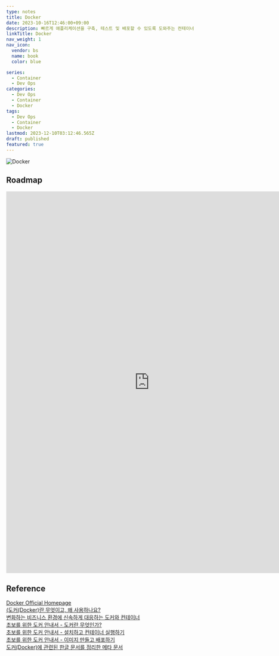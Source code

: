 ```yaml
---
type: notes
title: Docker
date: 2023-10-16T12:46:00+09:00
description: 빠르게 애플리케이션을 구축, 테스트 및 배포할 수 있도록 도와주는 컨테이너 런타임 기술
linkTitle: Docker
nav_weight: 1
nav_icon:
  vendor: bs
  name: book
  color: blue

series:
  - Container
  - Dev Ops
categories:
  - Dev Ops
  - Container
  - Docker
tags:
  - Dev Ops
  - Container
  - Docker
lastmod: 2023-12-10T03:12:46.565Z
draft: published
featured: true
---
```


![Docker](/content/dev-ops/docker.png?width=512px#center "https://developer.nvidia.com/ko-kr/blog/%EC%BB%A8%ED%85%8C%EC%9D%B4%EB%84%88-%EB%B0%8F-%ED%81%B4%EB%9D%BC%EC%9A%B0%EB%93%9C%EC%97%90%EC%84%9C-nvidia-nsight-%EC%8B%9C%EC%8A%A4%ED%85%9C-%EC%82%AC%EC%9A%A9%ED%95%98%EA%B8%B0/")

## Roadmap

<p align="center">
<iframe width="768" height="1024" src="https://roadmap.sh/docker?s=652b754df43a58c923ce9d26" frameborder="0" allow="accelerometer; autoplay; encrypted-media; gyroscope; picture-in-picture" allowfullscreen></iframe>
</p>

## Reference

[Docker Official Homepage](https://www.docker.om/)  
[(도커(Docker)란 무엇이고, 왜 사용하나요?](https://yozm.wishket.com/magazine/detail/732/)  
[변화하는 비즈니스 환경에 신속하게 대응하는 도커와 컨테이너](https://www.samsungsds.com/kr/insights/docker_container.html)  
[초보를 위한 도커 안내서 - 도커란 무엇인가?](https://subicura.com/2017/01/19/docker-guide-for-beginners-1.html)  
[초보를 위한 도커 안내서 - 설치하고 컨테이너 실행하기](https://subicura.com/2017/01/19/docker-guide-for-beginners-2.html)  
[초보를 위한 도커 안내서 - 이미지 만들고 배포하기](https://subicura.com/2017/02/10/docker-guide-for-beginners-create-image-and-deploy.html)  
[도커(Docker)에 관련된 한글 문서를 정리한 메타 문서](https://github.com/remotty/documents.docker.co.kr)

